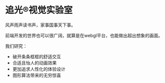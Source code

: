 # 追光®视觉实验室
风声雨声读书声，家事国事天下事。

前端开发的世界也可以很广阔，就算是在webgl平台，也能做出超出想象的画面。

我们研究：

* 破开条条框框的舒适交互
* 合适且怡人的动画效果
* 更加追求人性化的体验设计
* 图形算法带来的无穷惊喜
